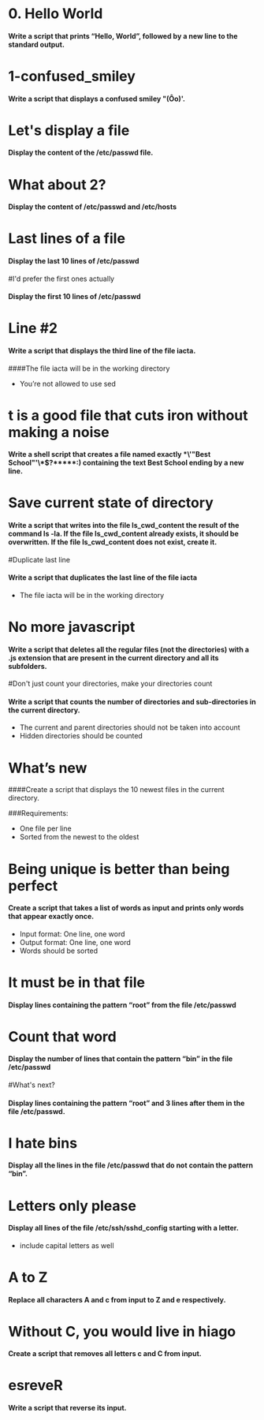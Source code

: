 # 0. Hello World
#### Write a script that prints “Hello, World”, followed by a new line to the standard output.

# 1-confused_smiley
#### Write a script that displays a confused smiley "(Ôo)'.

# Let's display a file
#### Display the content of the /etc/passwd file.

# What about 2?
#### Display the content of /etc/passwd and /etc/hosts

# Last lines of a file
#### Display the last 10 lines of /etc/passwd

#I'd prefer the first ones actually
#### Display the first 10 lines of /etc/passwd

# Line #2
#### Write a script that displays the third line of the file iacta.

####The file iacta will be in the working directory

- You’re not allowed to use sed

# t is a good file that cuts iron without making a noise
#### Write a shell script that creates a file named exactly \*\\'"Best School"\'\\*$\?\*\*\*\*\*:) containing the text Best School ending by a new line.

# Save current state of directory
#### Write a script that writes into the file ls_cwd_content the result of the command ls -la. If the file ls_cwd_content already exists, it should be overwritten. If the file ls_cwd_content does not exist, create it.

#Duplicate last line
#### Write a script that duplicates the last line of the file iacta
- The file iacta will be in the working directory


# No more javascript
#### Write a script that deletes all the regular files (not the directories) with a .js extension that are present in the current directory and all its subfolders.


#Don't just count your directories, make your directories count
#### Write a script that counts the number of directories and sub-directories in the current directory.
- The current and parent directories should not be taken into account
- Hidden directories should be counted

#  What’s new
####Create a script that displays the 10 newest files in the current directory.

###Requirements:

- One file per line
- Sorted from the newest to the oldest

#  Being unique is better than being perfect
#### Create a script that takes a list of words as input and prints only words that appear exactly once.

- Input format: One line, one word
- Output format: One line, one word
- Words should be sorted

# It must be in that file
#### Display lines containing the pattern “root” from the file /etc/passwd

# Count that word
#### Display the number of lines that contain the pattern “bin” in the file /etc/passwd

#What's next?
#### Display lines containing the pattern “root” and 3 lines after them in the file /etc/passwd.

# I hate bins
#### Display all the lines in the file /etc/passwd that do not contain the pattern “bin”.

#  Letters only please
#### Display all lines of the file /etc/ssh/sshd_config starting with a letter.

- include capital letters as well

# A to Z
#### Replace all characters A and c from input to Z and e respectively.

# Without C, you would live in hiago
#### Create a script that removes all letters c and C from input.

# esreveR
#### Write a script that reverse its input.

